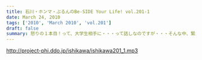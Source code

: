 ```yaml
---
title: 石川・ホンマ・ぶるんのBe-SIDE Your Life! vol.201-1
date: March 24, 2010
tags: ['2010', 'March 2010', 'vol.201']
draft: false
summary: 怒りの１本目！って、大学生相手に・・・って話しなのですが・・・そんな中、緊急告知あり！中盤まで心して聴いてほしい！NAMAE
---
```


http://project-phi.ddo.jp/ishikawa/ishikawa201_1.mp3